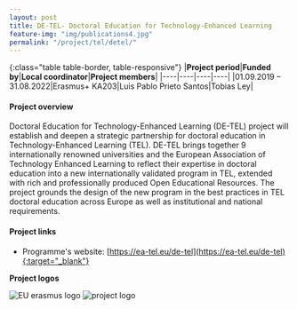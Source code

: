 ```yaml
---
layout: post
title: DE-TEL- Doctoral Education for Technology-Enhanced Learning  
feature-img: "img/publications4.jpg"
permalink: "/project/tel/detel/"
---
```


{:class="table table-border, table-responsive"}
|**Project period**|**Funded by**|**Local coordinator**|**Project members**|
|----|----|----|----|
|01.09.2019 – 31.08.2022|Erasmus+ KA203|Luis Pablo Prieto Santos|Tobias Ley|

#### Project overview
Doctoral Education for Technology-Enhanced Learning (DE-TEL) project will establish and deepen a strategic partnership for doctoral education in Technology-Enhanced Learning (TEL). DE-TEL brings together 9 internationally renowned universities and the European Association of Technology Enhanced Learning to reflect their expertise in doctoral education into a new internationally validated program in TEL, extended with rich and professionally produced Open Educational Resources. The project grounds the design of the new program in the best practices in TEL doctoral education across Europe as well as institutional and national requirements. 

#### Project links

- Programme's website: [https://ea-tel.eu/de-tel](https://ea-tel.eu/de-tel){:target="_blank"}

**Project logos**
<div> 
    <img class="img-fluid-innews" src="{{ '/img/financier_logos/erasmus_K2.jpg' | prepend: site.baseurl }}" alt="EU erasmus logo">
    <img class="img-fluid-innews" src="{{ '/img/project_logos/DE-TEL1.jpg' | prepend: site.baseurl }}" alt="project logo">
</div>
